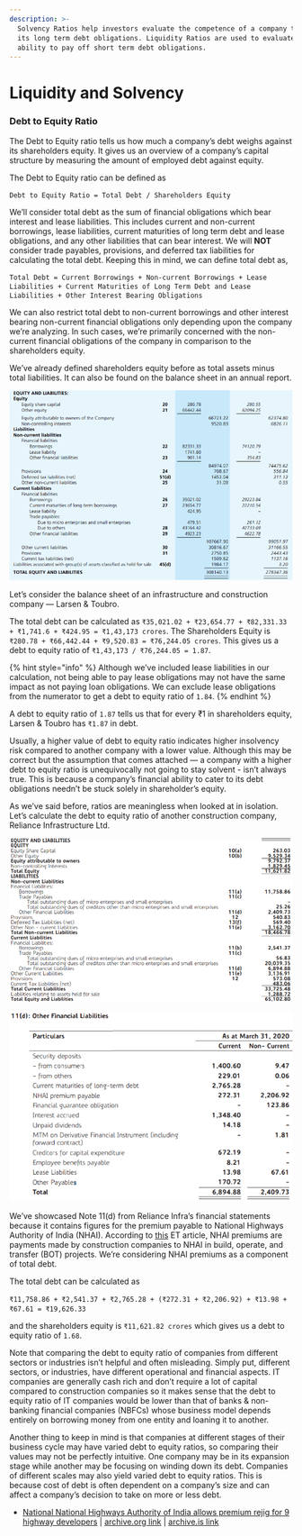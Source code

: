 ```yaml
---
description: >-
  Solvency Ratios help investors evaluate the competence of a company to meet
  its long term debt obligations. Liquidity Ratios are used to evaluate the
  ability to pay off short term debt obligations.
---
```


# Liquidity and Solvency

### Debt to Equity Ratio

The Debt to Equity ratio tells us how much a company’s debt weighs against its shareholders equity. It gives us an overview of a company’s capital structure by measuring the amount of employed debt against equity.

The Debt to Equity ratio can be defined as

```
Debt to Equity Ratio = Total Debt / Shareholders Equity
```

We’ll consider total debt as the sum of financial obligations which bear interest and lease liabilities. This includes current and non-current borrowings, lease liabilities, current maturities of long term debt and lease obligations, and any other liabilities that can bear interest. We will **NOT** consider trade payables, provisions, and deferred tax liabilities for calculating the total debt. Keeping this in mind, we can define total debt as,

```
Total Debt = Current Borrowings + Non-current Borrowings + Lease Liabilities + Current Maturities of Long Term Debt and Lease Liabilities + Other Interest Bearing Obligations
```

We can also restrict total debt to non-current borrowings and other interest bearing non-current financial obligations only depending upon the company we’re analyzing. In such cases, we’re primarily concerned with the non-current financial obligations of the company in comparison to the shareholders equity.

We’ve already defined shareholders equity before as total assets minus total liabilities. It can also be found on the balance sheet in an annual report.

![Part 2 of the Balance Sheet of Larsen & Toubro Ltd for the financial year 2020](../../.gitbook/assets/LT-Balance-sheet.png)

Let’s consider the balance sheet of an infrastructure and construction company — Larsen & Toubro.

The total debt can be calculated as `₹35,021.02 + ₹23,654.77 + ₹82,331.33 + ₹1,741.6 + ₹424.95 = ₹1,43,173 crores`. The Shareholders Equity is `₹280.78 + ₹66,442.44 + ₹9,520.83 = ₹76,244.05 crores`. This gives us a debt to equity ratio of `₹1,43,173 / ₹76,244.05 = 1.87`.

{% hint style="info" %}
Although we’ve included lease liabilities in our calculation, not being able to pay lease obligations may not have the same impact as not paying loan obligations. We can exclude lease obligations from the numerator to get a debt to equity ratio of `1.84`.
{% endhint %}

A debt to equity ratio of `1.87` tells us that for every ₹1 in shareholders equity, Larsen & Toubro has `₹1.87` in debt.

Usually, a higher value of debt to equity ratio indicates higher insolvency risk compared to another company with a lower value. Although this may be correct but the assumption that comes attached — a company with a higher debt to equity ratio is unequivocally not going to stay solvent - isn’t always true. This is because a company’s financial ability to cater to its debt obligations needn’t be stuck solely in shareholder’s equity.

As we’ve said before, ratios are meaningless when looked at in isolation. Let’s calculate the debt to equity ratio of another construction company, Reliance Infrastructure Ltd.

![Part 2 of the Balance Sheet of Reliance Infrastructure Ltd for the financial year 2020](../../.gitbook/assets/Reliance-Infra-Balance-sheet.png)

![Note 11(d) of the financial statements of Reliance Infrastructure for the financial year 2020](../../.gitbook/assets/Reliance-Infra-Other-financial-liabilities.png)

We’ve showcased Note 11(d) from Reliance Infra’s financial statements because it contains figures for the premium payable to National Highways Authority of India (NHAI). According to [this](https://economictimes.indiatimes.com/news/economy/infrastructure/national-highways-authority-of-india-allows-premium-rejig-for-9-highway-developers/articleshow/35520738.cms) ET article, NHAI premiums are payments made by construction companies to NHAI in build, operate, and transfer (BOT) projects. We’re considering NHAI premiums as a component of total debt.

The total debt can be calculated as

`₹11,758.86 + ₹2,541.37 + ₹2,765.28 + (₹272.31 + ₹2,206.92) + ₹13.98 + ₹67.61 = ₹19,626.33`

and the shareholders equity is `₹11,621.82 crores` which gives us a debt to equity ratio of `1.68`.

Note that comparing the debt to equity ratio of companies from different sectors or industries isn’t helpful and often misleading. Simply put, different sectors, or industries, have different operational and financial aspects. IT companies are generally cash rich and don’t require a lot of capital compared to construction companies so it makes sense that the debt to equity ratio of IT companies would be lower than that of banks & non-banking financial companies (NBFCs) whose business model depends entirely on borrowing money from one entity and loaning it to another.

Another thing to keep in mind is that companies at different stages of their business cycle may have varied debt to equity ratios, so comparing their values may not be perfectly intuitive. One company may be in its expansion stage while another may be focusing on winding down its debt. Companies of different scales may also yield varied debt to equity ratios. This is because cost of debt is often dependent on a company’s size and can affect a company’s decision to take on more or less debt.

* [National National Highways Authority of India allows premium rejig for 9 highway developers](https://economictimes.indiatimes.com/news/economy/infrastructure/national-highways-authority-of-india-allows-premium-rejig-for-9-highway-developers/articleshow/35520738.cms) | [archive.org link](https://web.archive.org/web/20210322162109/https://economictimes.indiatimes.com/news/economy/infrastructure/national-highways-authority-of-india-allows-premium-rejig-for-9-highway-developers/articleshow/35520738.cms) | [archive.is link](https://archive.is/pxnrO)
